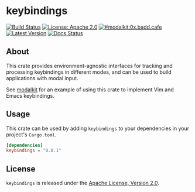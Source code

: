 # keybindings

[![Build Status](https://github.com/ulyssa/modalkit/actions/workflows/ci.yml/badge.svg)](https://github.com/ulyssa/modalkit/actions?query=workflow%3ACI+)
[![License: Apache 2.0](https://img.shields.io/crates/l/keybindings.svg?logo=apache)](https://crates.io/crates/keybindings)
[![#modalkit:0x.badd.cafe](https://img.shields.io/badge/matrix-%23modalkit:0x.badd.cafe-blue)](https://matrix.to/#/#modalkit:0x.badd.cafe)
[![Latest Version](https://img.shields.io/crates/v/keybindings.svg?logo=rust)](https://crates.io/crates/keybindings)
[![Docs Status](https://docs.rs/keybindings/badge.svg)](https://docs.rs/crate/keybindings/)

## About

This crate provides environment-agnostic interfaces for tracking and processing
keybindings in different modes, and can be used to build applications with
modal input.

See [modalkit] for an example of using this crate to implement Vim and Emacs
keybindings.

## Usage

This crate can be used by adding `keybindings` to your dependencies in your
project's `Cargo.toml`.

```toml
[dependencies]
keybindings = "0.0.1"
```

## License

`keybindings` is released under the [Apache License, Version 2.0].

[Apache License, Version 2.0]: https://github.com/ulyssa/modalkit/blob/master/LICENSE
[modalkit]: https://docs.rs/modalkit/latest/modalkit/
